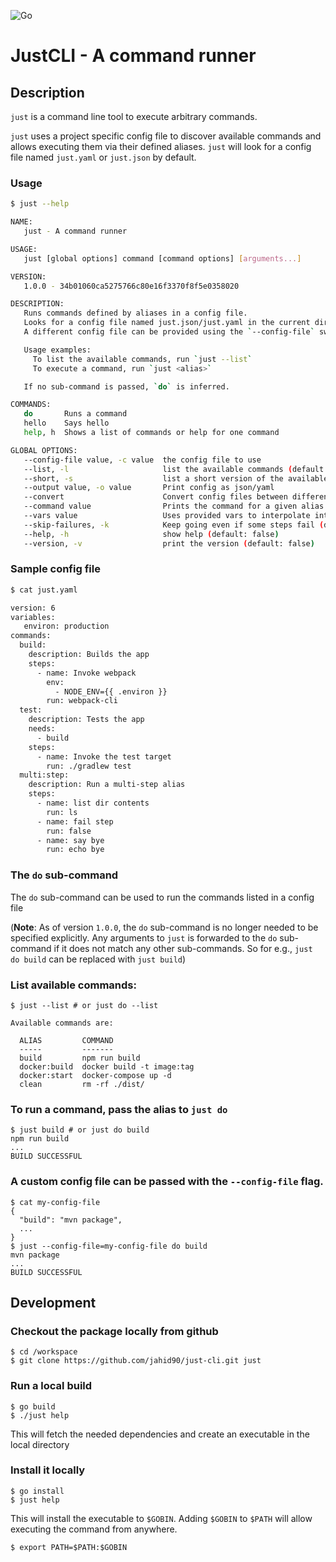 ![Go](https://github.com/jahid90/just-cli/workflows/Go/badge.svg)

# JustCLI - A command runner

## Description

`just` is a command line tool to execute arbitrary commands.

`just` uses a project specific config file to discover available commands and allows executing them via their defined aliases. `just` will look for a config file named `just.yaml` or `just.json` by default.

### Usage

```sh
$ just --help

NAME:
   just - A command runner

USAGE:
   just [global options] command [command options] [arguments...]

VERSION:
   1.0.0 - 34b01060ca5275766c80e16f3370f8f5e0358020

DESCRIPTION:
   Runs commands defined by aliases in a config file.
   Looks for a config file named just.json/just.yaml in the current directory.
   A different config file can be provided using the `--config-file` switch

   Usage examples:
     To list the available commands, run `just --list`
     To execute a command, run `just <alias>`

   If no sub-command is passed, `do` is inferred.

COMMANDS:
   do       Runs a command
   hello    Says hello
   help, h  Shows a list of commands or help for one command

GLOBAL OPTIONS:
   --config-file value, -c value  the config file to use
   --list, -l                     list the available commands (default: false)
   --short, -s                    list a short version of the available commands (default: false)
   --output value, -o value       Print config as json/yaml
   --convert                      Convert config files between different versions (default: false)
   --command value                Prints the command for a given alias
   --vars value                   Uses provided vars to interpolate into runs  (accepts multiple inputs)
   --skip-failures, -k            Keep going even if some steps fail (default: false)
   --help, -h                     show help (default: false)
   --version, -v                  print the version (default: false)
```

### Sample config file

```sh
$ cat just.yaml

version: 6
variables:
   environ: production
commands:
  build:
    description: Builds the app
    steps:
      - name: Invoke webpack
        env:
          - NODE_ENV={{ .environ }}
        run: webpack-cli
  test:
    description: Tests the app
    needs:
      - build
    steps:
      - name: Invoke the test target
        run: ./gradlew test
  multi:step:
    description: Run a multi-step alias
    steps:
      - name: list dir contents
        run: ls
      - name: fail step
        run: false
      - name: say bye
        run: echo bye
```

### The `do` sub-command
The `do` sub-command can be used to run the commands listed in a config file

(**Note**: As of version `1.0.0`, the `do` sub-command is no longer needed to be specified explicitly. Any arguments to `just` is forwarded to the `do` sub-command if it does not match any other sub-commands. So for e.g., `just do build` can be replaced with `just build`)

### List available commands:

```shell
$ just --list # or just do --list

Available commands are:

  ALIAS         COMMAND
  -----         -------
  build         npm run build
  docker:build  docker build -t image:tag
  docker:start  docker-compose up -d
  clean         rm -rf ./dist/
```

### To run a command, pass the alias to `just do`

```shell
$ just build # or just do build
npm run build
...
BUILD SUCCESSFUL
```

### A custom config file can be passed with the `--config-file` flag.

```shell
$ cat my-config-file
{
  "build": "mvn package",
  ...
}
$ just --config-file=my-config-file do build
mvn package
...
BUILD SUCCESSFUL
```

## Development

### Checkout the package locally from github
```
$ cd /workspace
$ git clone https://github.com/jahid90/just-cli.git just
```
### Run a local build
```
$ go build
$ ./just help
```
This will fetch the needed dependencies and create an executable in the local directory

### Install it locally
```
$ go install
$ just help
```
This will install the executable to `$GOBIN`. Adding `$GOBIN` to `$PATH` will allow executing the command from anywhere.

```
$ export PATH=$PATH:$GOBIN
```
